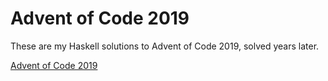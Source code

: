# Advent of Code 2019

These are my Haskell solutions to Advent of Code 2019, solved years later.

[Advent of Code 2019](https://adventofcode.com/2019)

